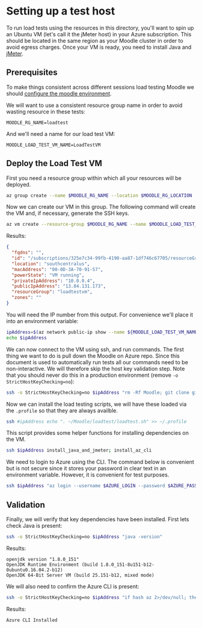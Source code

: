 # Setting up a test host

To run load tests using the resources in this directory, you'll want
to spin up an Ubuntu VM (let's call it the jMeter host) in your Azure
subscription. This should be located in the same region as your Moodle
cluster in order to avoid egress charges. Once your VM is ready, you
need to install Java and [jMeter](https://jmeter.apache.org/).

## Prerequisites

To make things consistent across different sessions load testing Moodle we
should [configure the moodle environment](../docs/Preparation.md).

We will want to use a consistent resource group name in order to avoid
wasting resource in these tests:

```
MOODLE_RG_NAME=loadtest
```

And we'll need a name for our load test VM:

```
MOODLE_LOAD_TEST_VM_NAME=LoadTestVM
```

## Deploy the Load Test VM

First you need a resource group within which all your resources will be deployed.

``` bash
az group create --name $MOODLE_RG_NAME --location $MOODLE_RG_LOCATION
```

Now we can create our VM in this group. The following command will
create the VM and, if necessary, generate the SSH keys.

``` bash
az vm create --resource-group $MOODLE_RG_NAME --name $MOODLE_LOAD_TEST_VM_NAME --image UbuntuLTS --generate-ssh-keys
```

Results:

``` json
{
  "fqdns": "",
  "id": "/subscriptions/325e7c34-99fb-4190-aa87-1df746c67705/resourceGroups/loadtestvm/providers/Microsoft.Compute/virtualMachines/LoadTestVM",
  "location": "southcentralus",
  "macAddress": "00-0D-3A-70-91-57",
  "powerState": "VM running",
  "privateIpAddress": "10.0.0.4",
  "publicIpAddress": "13.84.131.173",
  "resourceGroup": "loadtestvm",
  "zones": ""
}
```

You will need the IP number from this output. For convenience we'll
place it into an environment variable:

``` bash
ipAddress=$(az network public-ip show --name ${MOODLE_LOAD_TEST_VM_NAME}PublicIP --resource-group $MOODLE_RG_NAME --query "ipAddress" --output tsv)
echo $ipAddress
```

We can now connect to the VM using ssh, and run commands. The first thing we want to do is pull down the Moodle on Azure repo. Since this document is used to automatically run tests all our commands need to be non-interactive. We will therefore skip the host key validation step. Note that you should never do this in a production environment (remove `-o StrictHostKeyChecking=no`):

``` bash
ssh -o StrictHostKeyChecking=no $ipAddress "rm -Rf Moodle; git clone git://github.com/Azure/Moodle.git"
```

Now we can install the load testing scripts, we will have these loaded
via the `.profile` so that they are always availble.

``` bash
ssh #ipAddress echo ". ~/Moodle/loadtest/loadtest.sh" >> ~/.profile
```

This script provides some helper functions for installing dependencies
on the VM.

``` bash
ssh $ipAddress install_java_and_jmeter; install_az_cli
```

We need to login to Azure using the CLI. The command below is
convenient but is not secure since it stores your password in clear
text in an environment variable. However, it is convenient for test
purposes.

``` bash
ssh $ipAddress "az login --username $AZURE_LOGIN --password $AZURE_PASSWORD; az account set --subscription $AZURE_SUBSCRIPTION_ID"
```

## Validation

Finally, we will verify that key dependencies have been installed. First lets check Java is present:

``` bash
ssh -o StrictHostKeyChecking=no $ipAddress "java -version"
```

Results:

```
openjdk version "1.8.0_151"
OpenJDK Runtime Environment (build 1.8.0_151-8u151-b12-0ubuntu0.16.04.2-b12)
OpenJDK 64-Bit Server VM (build 25.151-b12, mixed mode)
```

We will also need to confirm the Azure CLI is present:

``` bash
ssh -o StrictHostKeyChecking=no $ipAddress "if hash az 2>/dev/null; then echo "Azure CLI Installed"; else echo "Missing dependency: Azure CLI"; fi"
```

Results:

```
Azure CLI Installed
```




